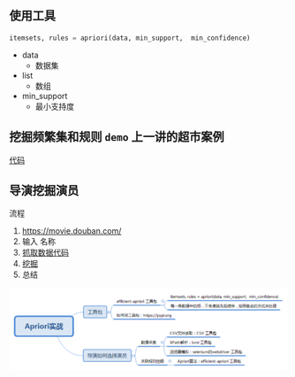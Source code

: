 ## 使用工具 

```python
itemsets, rules = apriori(data, min_support,  min_confidence)

```

- data 
  - 数据集
- list 
  - 数组
- min_support
  - 最小支持度
  

## 挖掘频繁集和规则 ` demo ` 上一讲的超市案例

[代码](demo1.py)

## 导演挖掘演员

流程

1. https://movie.douban.com/
2. 输入 名称
3.  [抓取数据代码](demo2.py)
4. [挖掘](demo3.py)
5. 总结

![总结](data_dig.png)

 